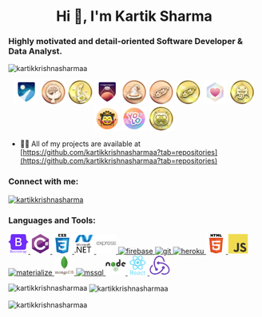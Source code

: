 <h1 align="center">Hi 👋, I'm Kartik Sharma</h1>

<h3>Highly motivated and detail-oriented Software Developer & Data Analyst.</h3>
<p align="left"> <img src="https://komarev.com/ghpvc/?username=kartikkrishnasharmaa&label=Profile%20views&color=0e75b6&style=for-the-badge" alt="kartikkrishnasharmaa" /> </p>

<p align="center">

<img src="https://github.com/kartikkrishnasharmaa/github/blob/main/img/arctic-code-vault/arctic-code-vault-contributor-default.png" height="50px" width="50px">

<img src="https://github.com/kartikkrishnasharmaa/github/blob/main/img/galaxy-brain/galaxy-brain-bronze.png" height="50px" width="50px">

<img src="https://github.com/kartikkrishnasharmaa/github/blob/main/img/heart-on-your-sleeve/heart-on-your-sleeve-gold.png" height="50px" width="50px">

<img src="https://github.com/kartikkrishnasharmaa/github/blob/main/img/mars-2020-contributor/mars-2020-contributor-default.png" height="50px" width="50px">

<img src="https://github.com/kartikkrishnasharmaa/github/blob/main/img/open-sourcerer/open-sourcerer-bronze.png" height="50px" width="50px">

<img src="https://github.com/kartikkrishnasharmaa/github/blob/main/img/pair-extraordinaire/pair-extraordinaire-bronze.png" height="50px" width="50px">

<img src="https://github.com/kartikkrishnasharmaa/github/blob/main/img/pair-extraordinaire/pair-extraordinaire-gold.png" height="50px" width="50px">

<img src="https://github.com/kartikkrishnasharmaa/github/blob/main/img/public-sponsor/public-sponsor-default.png" height="50px" width="50px">

<img src="https://github.com/kartikkrishnasharmaa/github/blob/main/img/pull-shark/pull-shark-gold.png" height="50px" width="50px">

<img src="https://github.com/kartikkrishnasharmaa/github/blob/main/img/quickdraw/quickdraw-default.png" height="50px" width="50px">

<img src="https://github.com/kartikkrishnasharmaa/github/blob/main/img/yolo/yolo-default.png" height="50px" width="50px">

<img src="https://github.com/kartikkrishnasharmaa/github/blob/main/img/starstruck/starstruck-gold.png" height="50px" width="50px">


</p >



- 👨‍💻 All of my projects are available at [https://github.com/kartikkrishnasharmaa?tab=repositories](https://github.com/kartikkrishnasharmaa?tab=repositories)


<h3 align="left">Connect with me:</h3>
<p align="left">

<a href="https://instagram.com/kartikkrishnasharma" target="blank"><img align="center" src="https://raw.githubusercontent.com/rahuldkjain/github-profile-readme-generator/master/src/images/icons/Social/instagram.svg" alt="kartikkrishnasharma" height="30" width="40" /></a>
</p>



<h3 align="left">Languages and Tools:</h3>

<p align="left"> <a href="https://getbootstrap.com" target="_blank"> <img src="https://raw.githubusercontent.com/devicons/devicon/master/icons/bootstrap/bootstrap-plain-wordmark.svg" alt="bootstrap" width="40" height="40"/> </a> <a href="https://www.w3schools.com/cs/" target="_blank"> <img src="https://raw.githubusercontent.com/devicons/devicon/master/icons/csharp/csharp-original.svg" alt="csharp" width="40" height="40"/> </a> <a href="https://www.w3schools.com/css/" target="_blank"> <img src="https://raw.githubusercontent.com/devicons/devicon/master/icons/css3/css3-original-wordmark.svg" alt="css3" width="40" height="40"/> </a> <a href="https://dotnet.microsoft.com/" target="_blank"> <img src="https://raw.githubusercontent.com/devicons/devicon/master/icons/dot-net/dot-net-original-wordmark.svg" alt="dotnet" width="40" height="40"/> </a> <a href="https://expressjs.com" target="_blank"> <img src="https://raw.githubusercontent.com/devicons/devicon/master/icons/express/express-original-wordmark.svg" alt="express" width="40" height="40"/> </a> <a href="https://firebase.google.com/" target="_blank"> <img src="https://www.vectorlogo.zone/logos/firebase/firebase-icon.svg" alt="firebase" width="40" height="40"/> </a> <a href="https://git-scm.com/" target="_blank"> <img src="https://www.vectorlogo.zone/logos/git-scm/git-scm-icon.svg" alt="git" width="40" height="40"/> </a> <a href="https://heroku.com" target="_blank"> <img src="https://www.vectorlogo.zone/logos/heroku/heroku-icon.svg" alt="heroku" width="40" height="40"/> </a> <a href="https://www.w3.org/html/" target="_blank"> <img src="https://raw.githubusercontent.com/devicons/devicon/master/icons/html5/html5-original-wordmark.svg" alt="html5" width="40" height="40"/> </a> <a href="https://developer.mozilla.org/en-US/docs/Web/JavaScript" target="_blank"> <img src="https://raw.githubusercontent.com/devicons/devicon/master/icons/javascript/javascript-original.svg" alt="javascript" width="40" height="40"/> </a> <a href="https://materializecss.com/" target="_blank"> <img src="https://raw.githubusercontent.com/prplx/svg-logos/5585531d45d294869c4eaab4d7cf2e9c167710a9/svg/materialize.svg" alt="materialize" width="40" height="40"/> </a> <a href="https://www.mongodb.com/" target="_blank"> <img src="https://raw.githubusercontent.com/devicons/devicon/master/icons/mongodb/mongodb-original-wordmark.svg" alt="mongodb" width="40" height="40"/> </a> <a href="https://www.microsoft.com/en-us/sql-server" target="_blank"> <img src="https://www.svgrepo.com/show/303229/microsoft-sql-server-logo.svg" alt="mssql" width="40" height="40"/> </a> <a href="https://nodejs.org" target="_blank"> <img src="https://raw.githubusercontent.com/devicons/devicon/master/icons/nodejs/nodejs-original-wordmark.svg" alt="nodejs" width="40" height="40"/> </a> <a href="https://reactjs.org/" target="_blank"> <img src="https://raw.githubusercontent.com/devicons/devicon/master/icons/react/react-original-wordmark.svg" alt="react" width="40" height="40"/> </a> <a href="https://redux.js.org" target="_blank"> <img src="https://raw.githubusercontent.com/devicons/devicon/master/icons/redux/redux-original.svg" alt="redux" width="40" height="40"/> </a> </p>

<p><img align="left" src="https://github-readme-stats.vercel.app/api/top-langs?username=kartikkrishnasharmaa&show_icons=true&locale=en&layout=compact" alt="kartikkrishnasharmaa" /></p>

<p>&nbsp;<img align="center" src="https://github-readme-stats.vercel.app/api?username=kartikkrishnasharmaa&show_icons=true&locale=en" alt="kartikkrishnasharmaa" /></p>

<p><img align="center" src="https://github-readme-streak-stats.herokuapp.com/?user=kartikkrishnasharmaa&" alt="kartikkrishnasharmaa" /></p>
